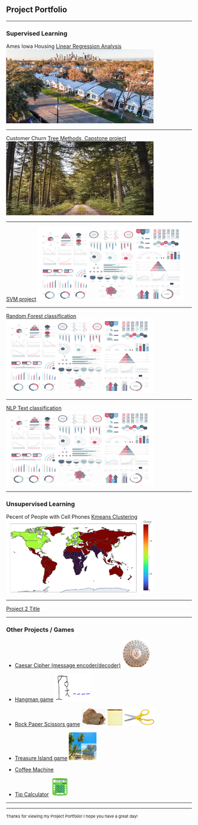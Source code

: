 ## Project Portfolio

---

### Supervised Learning 

Ames Iowa Housing
[Linear Regression Analysis](https://github.com/Joseph-J-Burton/Linear_Regression_project)
<img src="images/houses.PNG"
     width="400"
     height="200"/>

---
Customer Churn
[Tree Methods, Capstone project](https://github.com/Joseph-J-Burton/Supervised-Learning-Capstone)
<img src="images/Forest.PNG"
     width="400"
     height="200"/>

---
[SVM project](https://github.com/Joseph-J-Burton/support-vector-machine)
<img src="images/dummy_thumbnail.jpg"
     width="400"
     height="200"/>

---
[Random Forest classification](https://github.com/Joseph-J-Burton/random-forest-classification)
<img src="images/dummy_thumbnail.jpg"
     width="400"
     height="200"/>

---
[NLP Text classification](https://github.com/Joseph-J-Burton/NLP-text-classification)
<img src="images/dummy_thumbnail.jpg"
     width="400"
     height="200"/>

---

### Unsupervised Learning

Pecent of People with Cell Phones
[Kmeans Clustering](https://github.com/Joseph-J-Burton/Kmeans-Clustering)
<img src="images/cluster_map.PNG"
     width="400"
     height="200"/>

---
[Project 2 Title](http://example.com/)

---

### Other Projects / Games

- [Caesar Cipher (message encoder/decoder)](https://github.com/Joseph-J-Burton/caesar-cipher) <img src="images/decoder.PNG" width="75" height="75"/>

- [Hangman game](https://github.com/Joseph-J-Burton/Hangman-game) <img src="images/hang_man.PNG" width="100" height="75"/>

- [Rock Paper Scissors game](https://github.com/Joseph-J-Burton/rock-paper-scissors_game) <img src="images/rock_paper_scissors.PNG" width="200" height="50"/>

- [Treasure Island game](https://github.com/Joseph-J-Burton/treasure_island) <img src="images/treasure_island.PNG" width="75" height="75"/>

- [Coffee Machine](https://github.com/Joseph-J-Burton/oop-coffee-machine)
  
- [Tip Calculator](https://github.com/Joseph-J-Burton/tip-calculator) <img src="images/calculator.PNG" width="50" height="50"/>

---




---
<p style="font-size:11px">Thanks for viewing my Project Portfolio! I hope you have a great day!</p>
<!-- Remove above message if you don't want -->
